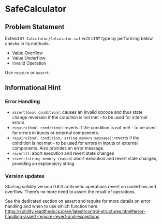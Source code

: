 # SafeCalculator
## Problem Statement

Extend `05-Calculator/Calculator.sol` with `UINT` type by performing below checks in its methods:

* Value Overflow
* Value Underflow
* Invalid Operation

Use `require` or `assert`.

## Informational Hint

### Error Handling

* `assert(bool condition)`: causes an invalid opcode and thus state change reversion if the condition is not met - to be used for internal errors.
* `require(bool condition)`: reverts if the condition is not met - to be used for errors in inputs or external components.
* `require(bool condition, string memory message)`: reverts if the condition is not met - to be used for errors in inputs or external components. Also provides an error message.
* `revert()`: abort execution and revert state changes
* `revert(string memory reason)`:abort execution and revert state changes, providing an explanatory string

### Version updates

Starting solidity version 0.8.0 arithmetic operations revert on
underflow and overflow. There’s no more need to assert the result of
operations.

See the dedicated section on assert and require for more details on error handling and when to use which function here: https://solidity.readthedocs.io/en/latest/control-structures.html#error-handling-assert-require-revert-and-exceptions
